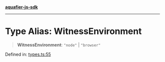 [**aquafier-js-sdk**](../README.md)

***

# Type Alias: WitnessEnvironment

> **WitnessEnvironment**: `"node"` \| `"browser"`

Defined in: [types.ts:55](https://github.com/inblockio/aqua-verifier-js-lib/blob/8585c670e387bba02324c5d1649cefbfbcc39ce3/src/types.ts#L55)
